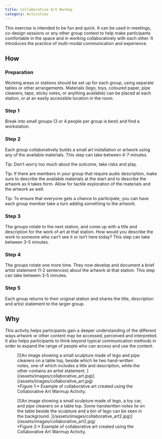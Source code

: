 ```yaml
---
title: Collaborative Art Warmup
category: Activities
---
```


This exercise is intended to be fun and quick. It can be used in meetings, co-design sessions or any other group context to help make participants comfortable in the space and in working collaboratively with each other. It introduces the practice of multi-modal communication and experience.

## How

### Preparation

Working areas or stations should be set up for each group, using separate tables or other arrangements. Materials (lego, toys, coloured paper, pipe cleaners, tape, sticky notes, or anything available) can be placed at each station, or at an easily accessible location in the room.

### Step 1

Break into small groups (3 or 4 people per group is best) and find a workstation.

### Step 2

Each group collaboratively builds a small art installation or artwork using any of the available materials. This step can take between 4-7 minutes.  

Tip: Don’t worry too much about the outcome, take risks and play.  

Tip: If there are members in your group that require audio description, make sure to describe the available materials at the start and to describe the artwork as it takes form. Allow for tactile exploration of the materials and the artwork as well.  

Tip: To ensure that everyone gets a chance to participate, you can have each group member take a turn adding something to the artwork.

### Step 3

The groups rotate to the next station, and come up with a title and description for the work of art at that station. How would you describe the work to someone who can’t see it or isn’t here today? This step can take between 3-5 minutes.

### Step 4

The groups rotate one more time. They now develop and document a brief artist statement (1-2 sentences) about the artwork at that station. This step can take between 3-5 minutes.

### Step 5

Each group returns to their original station and shares the title, description and artist statement to the larger group.

## Why

This activity helps participants gain a deeper understanding of the different ways artwork or other content may be accessed, perceived and interpreted. It also helps participants to think beyond typical communication methods in order to expand the range of people who can access and use the content.  

<figure>
[![An image showing a small sculpture made of lego and pipe cleaners on a table top, beside which lie two hand-written notes, one of which includes a title and description, while the other contains an artist statement. ](/assets/images/collaborative_art.jpg)](/assets/images/collaborative_art.jpg)
<figcaption>
*Figure 1:* Example of collaborative art created using the Collaborative Art Warmup Activity.</figcaption>
</figure>

<figure>
[![An image showing a small sculpture made of lego, a toy car, and pipe cleaners on a table top. Some handwritten notes lie on the table beside the sculpture and a bin of lego can be seen in the background.  
](/assets/images/collaborative_art2.jpg)](/assets/images/collaborative_art2.jpg)
<figcaption>
*Figure 2:* Example of collaborative art created using the Collaborative Art Warmup Activity.</figcaption>
</figure>
